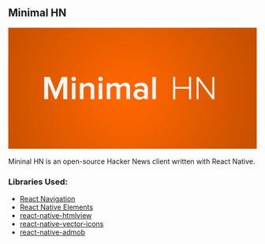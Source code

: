 ## Minimal HN

<p align="center">
  <img src="graphics/feature graphic.png" alt="Minimal HN" />
</p>

Mininal HN is an open-source Hacker News client written with React Native.

### Libraries Used:
- [React Navigation](https://reactnavigation.org/)
- [React Native Elements](https://react-native-training.github.io/react-native-elements/)
- [react-native-htmlview](https://github.com/jsdf/react-native-htmlview)
- [react-native-vector-icons](https://oblador.github.io/react-native-vector-icons/)
- [react-native-admob](https://github.com/sbugert/react-native-admob)